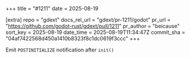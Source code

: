 +++
title = "#1211"
date = 2025-08-19

[extra]
repo = "gdext"
docs_rel_url = "gdext/pr-1211/godot"
pr_url = "https://github.com/godot-rust/gdext/pull/1211"
pr_author = "beicause"
sort_key = 2025-08-19
date_time = 2025-08-19T11:34:47Z
commit_sha = "04af7422568d450a1410b8323f8c1dc0619f3ccc"
+++

Emit `POSTINITIALIZE` notification after `init()`
